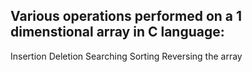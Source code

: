 ## Various operations performed on a 1 dimenstional array in C language:
Insertion
Deletion
Searching
Sorting
Reversing the array
